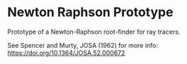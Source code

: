 # Newton Raphson Prototype

Prototype of a Newton-Raphson root-finder for ray tracers.

See Spencer and Murty, JOSA (1962) for more info: https://doi.org/10.1364/JOSA.52.000672